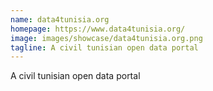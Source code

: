```yaml
---
name: data4tunisia.org
homepage: https://www.data4tunisia.org/
image: images/showcase/data4tunisia.org.png
tagline: A civil tunisian open data portal
---
```

A civil tunisian open data portal
